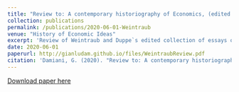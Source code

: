 ```yaml
---
title: "Review to: A contemporary historiography of Economics, (edited by T.Düppe and E.Roy Weintraub)"
collection: publications
permalink: /publications/2020-06-01-Weintraub
venue: "History of Economic Ideas"
excerpt: 'Review of Weintraub and Duppe`s edited collection of essays on the Historiography of Economics.'
date: 2020-06-01
paperurl: http://gianludam.github.io/files/WeintraubReview.pdf
citation: 'Damiani, G. (2020). "Review to: A contemporary historiography of Economics" <i>History of Economic Ideas</i>. 28(2).'
---
```


[Download paper here](http://gianludam.github.io/files/WeintraubReview.pdf)
